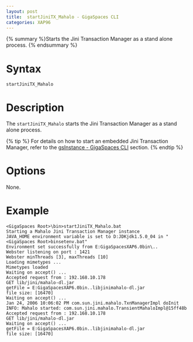 ```yaml
---
layout: post
title:  startJiniTX_Mahalo - GigaSpaces CLI
categories: XAP96
---
```


{% summary %}Starts the Jini Transaction Manager as a stand alone process. {% endsummary %}

# Syntax

    startJiniTX_Mahalo

# Description

The `startJiniTX_Mahalo` starts the Jini Transaction Manager as a stand alone process.

{% tip %}
For details on how to start an embedded Jini Transaction Manager, refer to the [gsInstance - GigaSpaces CLI](/xap96/gsinstance---gigaspaces-cli.html) section.
{% endtip %}

# Options

None.

# Example

    <GigaSpaces Root>\bin>startJiniTX_Mahalo.bat
    Starting a Mahalo Jini Transaction Manager instance
    JAVA_HOME environment variable is set to D:JDKjdk1.5.0_04 in "<GigaSpaces Root>binsetenv.bat"
    Environment set successfully from E:GigaSpacesXAP6.0bin\..
    Webster listening on port : 1421
    Webster minThreads [3], maxThreads [10]
    Loading mimetypes ...
    Mimetypes loaded
    Waiting on accept() ...
    Accepted request from : 192.168.10.178
    GET lib/jini/mahalo-dl.jar
    getFile = E:GigaSpacesXAP6.0bin..libjinimahalo-dl.jar
    file size: [16470]
    Waiting on accept() ...
    Jan 24, 2006 10:06:02 PM com.sun.jini.mahalo.TxnManagerImpl doInit
    INFO: Mahalo started: com.sun.jini.mahalo.TransientMahaloImpl@15ff48b
    Accepted request from : 192.168.10.178
    GET lib/jini/mahalo-dl.jar
    Waiting on accept() ...
    getFile = E:GigaSpacesXAP6.0bin..libjinimahalo-dl.jar
    file size: [16470]
